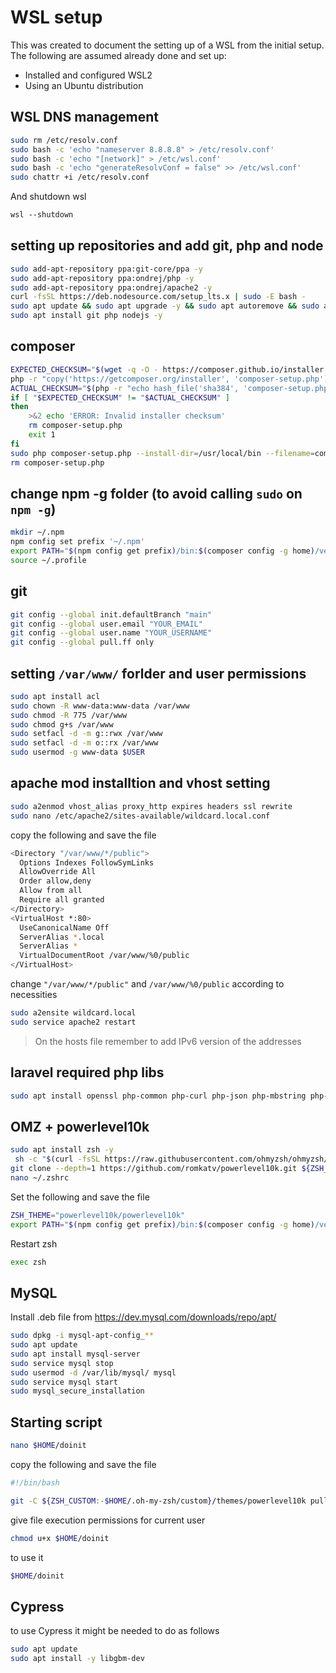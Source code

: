 # WSL setup

This was created to document the setting up of a WSL from the initial setup.
The following are assumed already done and set up:

- Installed and configured WSL2
- Using an Ubuntu distribution

## WSL DNS management

```sh
sudo rm /etc/resolv.conf
sudo bash -c 'echo "nameserver 8.8.8.8" > /etc/resolv.conf'
sudo bash -c 'echo "[network]" > /etc/wsl.conf'
sudo bash -c 'echo "generateResolvConf = false" >> /etc/wsl.conf'
sudo chattr +i /etc/resolv.conf
```

And shutdown wsl

```ps
wsl --shutdown
```

## setting up repositories and add git, php and node

```sh
sudo add-apt-repository ppa:git-core/ppa -y
sudo add-apt-repository ppa:ondrej/php -y
sudo add-apt-repository ppa:ondrej/apache2 -y
curl -fsSL https://deb.nodesource.com/setup_lts.x | sudo -E bash -
sudo apt update && sudo apt upgrade -y && sudo apt autoremove && sudo apt autoclean
sudo apt install git php nodejs -y
```

## composer

```sh
EXPECTED_CHECKSUM="$(wget -q -O - https://composer.github.io/installer.sig)"
php -r "copy('https://getcomposer.org/installer', 'composer-setup.php');"
ACTUAL_CHECKSUM="$(php -r "echo hash_file('sha384', 'composer-setup.php');")"
if [ "$EXPECTED_CHECKSUM" != "$ACTUAL_CHECKSUM" ]
then
    >&2 echo 'ERROR: Invalid installer checksum'
    rm composer-setup.php
    exit 1
fi
sudo php composer-setup.php --install-dir=/usr/local/bin --filename=composer
rm composer-setup.php
```

## change npm -g folder (to avoid calling `sudo` on `npm -g`)

```sh
mkdir ~/.npm
npm config set prefix '~/.npm'
export PATH="$(npm config get prefix)/bin:$(composer config -g home)/vendor/bin:$PATH"
source ~/.profile
```

## git

```sh
git config --global init.defaultBranch "main"
git config --global user.email "YOUR_EMAIL"
git config --global user.name "YOUR_USERNAME"
git config --global pull.ff only
```

## setting `/var/www/` forlder and user permissions

```sh
sudo apt install acl
sudo chown -R www-data:www-data /var/www
sudo chmod -R 775 /var/www
sudo chmod g+s /var/www
sudo setfacl -d -m g::rwx /var/www
sudo setfacl -d -m o::rx /var/www
sudo usermod -g www-data $USER
```

## apache mod installtion and vhost setting

```sh
sudo a2enmod vhost_alias proxy_http expires headers ssl rewrite
sudo nano /etc/apache2/sites-available/wildcard.local.conf
```

copy the following and save the file

```sh
<Directory "/var/www/*/public">
  Options Indexes FollowSymLinks
  AllowOverride All
  Order allow,deny
  Allow from all
  Require all granted
</Directory>
<VirtualHost *:80>
  UseCanonicalName Off
  ServerAlias *.local
  ServerAlias *
  VirtualDocumentRoot /var/www/%0/public
</VirtualHost>
```

change `"/var/www/*/public"` and `/var/www/%0/public` according to necessities

```sh
sudo a2ensite wildcard.local
sudo service apache2 restart
```

> On the hosts file remember to add IPv6 version of the addresses

## laravel required php libs

```sh
sudo apt install openssl php-common php-curl php-json php-mbstring php-mysql php-xml php-zip
```

## OMZ + powerlevel10k

```sh
sudo apt install zsh -y
 sh -c "$(curl -fsSL https://raw.githubusercontent.com/ohmyzsh/ohmyzsh/master/tools/install.sh)" "" --unattended
git clone --depth=1 https://github.com/romkatv/powerlevel10k.git ${ZSH_CUSTOM:-$HOME/.oh-my-zsh/custom}/themes/powerlevel10k
nano ~/.zshrc
```

Set the following and save the file

```sh
ZSH_THEME="powerlevel10k/powerlevel10k"
export PATH="$(npm config get prefix)/bin:$(composer config -g home)/vendor/bin:$PATH"
```

Restart zsh

```sh
exec zsh
```

## MySQL

Install .deb file from https://dev.mysql.com/downloads/repo/apt/

```sh
sudo dpkg -i mysql-apt-config_**
sudo apt update
sudo apt install mysql-server
sudo service mysql stop
sudo usermod -d /var/lib/mysql/ mysql
sudo service mysql start
sudo mysql_secure_installation
```

## Starting script

```sh
nano $HOME/doinit
```

copy the following and save the file

```sh
#!/bin/bash

git -C ${ZSH_CUSTOM:-$HOME/.oh-my-zsh/custom}/themes/powerlevel10k pull && sudo apt update && sudo apt upgrade -y --allow-downgrades && sudo apt autoremove && sudo apt autoclean&& sudo composer selfupdate && composer global update && sudo service apache2 restart && sudo service php8.0-fpm start  && sudo service php8.0-fpm restart && sudo service mysql restart && npm -g update
```

give file execution permissions for current user

```sh
chmod u+x $HOME/doinit
```

to use it

```sh
$HOME/doinit
```

## Cypress
to use Cypress it might be needed to do as follows
```sh
sudo apt update
sudo apt install -y libgbm-dev
```
